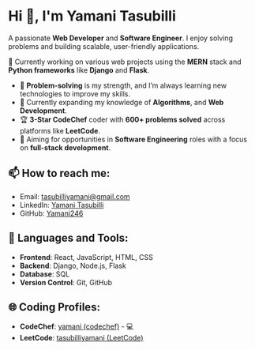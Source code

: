 

# Hi 👋, I'm Yamani Tasubilli

A passionate **Web Developer** and **Software Engineer**. I enjoy solving problems and building scalable, user-friendly applications.

🔭 Currently working on various web projects using the **MERN** stack and **Python frameworks** like **Django** and **Flask**.

- 💪 **Problem-solving** is my strength, and I’m always learning new technologies to improve my skills.
- 🌱 Currently expanding my knowledge of **Algorithms**, and **Web Development**.
- 🏆 **3-Star CodeChef** coder with **600+ problems solved** across platforms like **LeetCode**.
- 🎯 Aiming for opportunities in **Software Engineering** roles with a focus on **full-stack development**.

## 📫 How to reach me:
- Email: [tasubilliyamani@gmail.com](mailto:tasubilliyamani@gmail.com)
- LinkedIn: [Yamani Tasubilli](https://www.linkedin.com/in/yamani-tasubilli-724502227/)
- GitHub: [Yamani246](https://github.com/Yamani246)

## 🔧 Languages and Tools:
- **Frontend**: React, JavaScript, HTML, CSS
- **Backend**: Django, Node.js, Flask
- **Database**: SQL
- **Version Control**: Git, GitHub

## 🌐 Coding Profiles:
- **CodeChef**: [yamani (codechef)](https://www.codechef.com/users/yamani) - 💻
- **LeetCode**: [tasubilliyamani (LeetCode)](https://leetcode.com/yamani_tasubilli/) 

